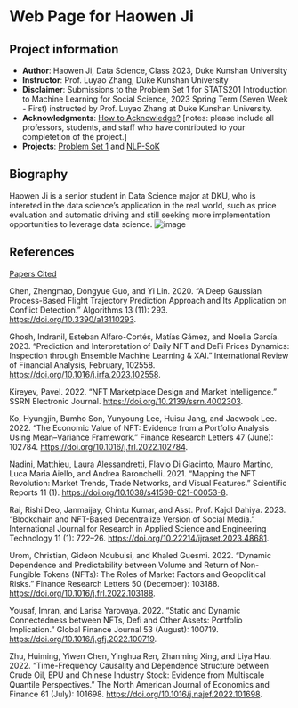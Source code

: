 # Web Page for Haowen Ji
## Project information
- **Author**: Haowen Ji, Data Science, Class 2023, Duke Kunshan University
- **Instructor**: Prof. Luyao Zhang, Duke Kunshan University
- **Disclaimer**: Submissions to the Problem Set 1 for STATS201 Introduction to Machine Learning for Social Science, 2023 Spring Term (Seven Week - First) instructed by Prof. Luyao Zhang at Duke Kunshan University.
- **Acknowledgments**: [How to Acknowledge?](https://www.scribbr.co.uk/thesis-dissertation/acknowledgements/)
[notes: please include all professors, students, and staff who have contributed to your completetion of the project.]
- **Projects**: 
[Problem Set 1](https://github.com/Rising-Stars-by-Sunshine/stats201-PS1-Haowen/blob/main/problem-set-1/Haowen_Ji_Spring2023_Problem_Set_1_Demo_Ethereum_Blockchain_API.ipynb) and 
[NLP-SoK](https://github.com/Rising-Stars-by-Sunshine/stats201-PS1-Haowen/blob/main/code/Haowen_NLP_Blockchain_SoKs.ipynb)
## Biography
Haowen Ji is a senior student in Data Science major at DKU, who is intereted in the data science’s application in the real world, such as price evaluation and automatic driving and still seeking more implementation opportunities to leverage data science.
![image](https://github.com/Rising-Stars-by-Sunshine/stats201-PS1-Haowen/blob/main/spotlight/figures/Haowen.jpg)
## References
[Papers Cited](https://github.com/Rising-Stars-by-Sunshine/stats201-PS1-Haowen/blob/main/data/references.csv)

Chen, Zhengmao, Dongyue Guo, and Yi Lin. 2020. “A Deep Gaussian Process-Based Flight Trajectory Prediction Approach and Its Application on Conflict Detection.” Algorithms 13 (11): 293. https://doi.org/10.3390/a13110293.

Ghosh, Indranil, Esteban Alfaro-Cortés, Matías Gámez, and Noelia García. 2023. “Prediction and Interpretation of Daily NFT and DeFi Prices Dynamics: Inspection through Ensemble Machine Learning & XAI.” International Review of Financial Analysis, February, 102558. https://doi.org/10.1016/j.irfa.2023.102558.

Kireyev, Pavel. 2022. “NFT Marketplace Design and Market Intelligence.” SSRN Electronic Journal. https://doi.org/10.2139/ssrn.4002303.

Ko, Hyungjin, Bumho Son, Yunyoung Lee, Huisu Jang, and Jaewook Lee. 2022. “The Economic Value of NFT: Evidence from a Portfolio Analysis Using Mean–Variance Framework.” Finance Research Letters 47 (June): 102784. https://doi.org/10.1016/j.frl.2022.102784.

Nadini, Matthieu, Laura Alessandretti, Flavio Di Giacinto, Mauro Martino, Luca Maria Aiello, and Andrea Baronchelli. 2021. “Mapping the NFT Revolution: Market Trends, Trade Networks, and Visual Features.” Scientific Reports 11 (1). https://doi.org/10.1038/s41598-021-00053-8.

Rai, Rishi Deo, Janmaijay, Chintu Kumar, and Asst. Prof. Kajol Dahiya. 2023. “Blockchain and NFT-Based Decentralize Version of Social Media.” International Journal for Research in Applied Science and Engineering Technology 11 (1): 722–26. https://doi.org/10.22214/ijraset.2023.48681.

Urom, Christian, Gideon Ndubuisi, and Khaled Guesmi. 2022. “Dynamic Dependence and Predictability between Volume and Return of Non-Fungible Tokens (NFTs): The Roles of Market Factors and Geopolitical Risks.” Finance Research Letters 50 (December): 103188. https://doi.org/10.1016/j.frl.2022.103188.

Yousaf, Imran, and Larisa Yarovaya. 2022. “Static and Dynamic Connectedness between NFTs, Defi and Other Assets: Portfolio Implication.” Global Finance Journal 53 (August): 100719. https://doi.org/10.1016/j.gfj.2022.100719.

Zhu, Huiming, Yiwen Chen, Yinghua Ren, Zhanming Xing, and Liya Hau. 2022. “Time-Frequency Causality and Dependence Structure between Crude Oil, EPU and Chinese Industry Stock: Evidence from Multiscale Quantile Perspectives.” The North American Journal of Economics and Finance 61 (July): 101698. https://doi.org/10.1016/j.najef.2022.101698.

